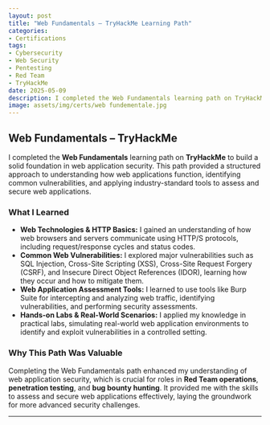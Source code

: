 ```yaml
---
layout: post
title: "Web Fundamentals – TryHackMe Learning Path"
categories:
- Certifications
tags:
- Cybersecurity
- Web Security
- Pentesting
- Red Team
- TryHackMe
date: 2025-05-09
description: I completed the Web Fundamentals learning path on TryHackMe, gaining essential skills in web application security, including understanding web technologies, identifying vulnerabilities, and using industry-standard tools.
image: assets/img/certs/web fundementale.jpg
---
```

## Web Fundamentals – TryHackMe

I completed the **Web Fundamentals** learning path on **TryHackMe** to build a solid foundation in web application security. This path provided a structured approach to understanding how web applications function, identifying common vulnerabilities, and applying industry-standard tools to assess and secure web applications.

### What I Learned

- **Web Technologies & HTTP Basics:** I gained an understanding of how web browsers and servers communicate using HTTP/S protocols, including request/response cycles and status codes.  
- **Common Web Vulnerabilities:** I explored major vulnerabilities such as SQL Injection, Cross-Site Scripting (XSS), Cross-Site Request Forgery (CSRF), and Insecure Direct Object References (IDOR), learning how they occur and how to mitigate them.  
- **Web Application Assessment Tools:** I learned to use tools like Burp Suite for intercepting and analyzing web traffic, identifying vulnerabilities, and performing security assessments.  
- **Hands-on Labs & Real-World Scenarios:** I applied my knowledge in practical labs, simulating real-world web application environments to identify and exploit vulnerabilities in a controlled setting.

### Why This Path Was Valuable

Completing the Web Fundamentals path enhanced my understanding of web application security, which is crucial for roles in **Red Team operations**, **penetration testing**, and **bug bounty hunting**. It provided me with the skills to assess and secure web applications effectively, laying the groundwork for more advanced security challenges.

---